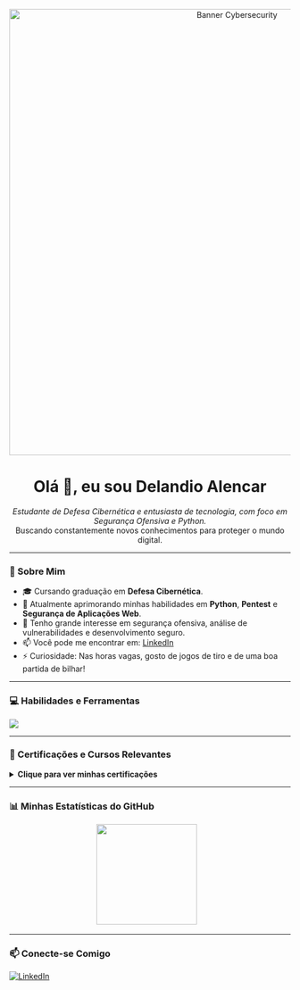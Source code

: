 <p align="center">
<img src="https://media.licdn.com/dms/image/v2/D4E16AQH-yZeZZMQIRQ/profile-displaybackgroundimage-shrink_350_1400/B4EZYsJJLtHgAY-/0/1744497317408?e=1756944000&v=beta&t=XCALGhgHf9UQ70uNjq5qHXJ8_HnoDmGonXnvs89aAyQ" width="800" alt="Banner Cybersecurity">
</p>

<h1 align="center">Olá 👋, eu sou Delandio Alencar</h1>

<p align="center">
  <em>Estudante de Defesa Cibernética e entusiasta de tecnologia, com foco em Segurança Ofensiva e Python.</em>
  <br>
  Buscando constantemente novos conhecimentos para proteger o mundo digital.
</p>

---

### 🚀 Sobre Mim

- 🎓 Cursando graduação em **Defesa Cibernética**.
- 🌱 Atualmente aprimorando minhas habilidades em **Python**, **Pentest** e **Segurança de Aplicações Web**.
- 🔭 Tenho grande interesse em segurança ofensiva, análise de vulnerabilidades e desenvolvimento seguro.
- 📫 Você pode me encontrar em: [LinkedIn](https://www.linkedin.com/in/delandio-alencar-392717348/)
- ⚡ Curiosidade: Nas horas vagas, gosto de jogos de tiro e de uma boa partida de bilhar!

---

### 💻 Habilidades e Ferramentas

<p align="left">
  <a href="https://skillicons.dev">
    <img src="https://skillicons.dev/icons?i=python,linux,bash,git,github,kali" />
  </a>
</p>

---

### 📜 Certificações e Cursos Relevantes

<details>
  <summary><strong>Clique para ver minhas certificações</strong></summary>
  
  ### TryHackMe
  - [ <strong>Jr Penetration Tester</strong>](https://tryhackme-certificates.s3-eu-west-1.amazonaws.com/THM-ABPETSHIG3.pdf)
  - [ <strong>Cyber Security 101</strong>](https://tryhackme-certificates.s3-eu-west-1.amazonaws.com/THM-ERHWJKNTDJ.pdf)
  - [  <strong>Web Fundamentals</strong>](https://tryhackme-certificates.s3-eu-west-1.amazonaws.com/THM-2H54Z5RPLN.pdf)
  - [  <strong>Pre-Security</strong>](https://tryhackme-certificates.s3-eu-west-1.amazonaws.com/THM-BA8XYUJGG6.pdf)

  ### Digital Innovation One (DIO)
  - [ Versionamento de Código com <strong>Git e GitHub</strong>](https://hermes.dio.me/certificates/VID9FJ2B.pdf)
  - [ Conhecendo a Linguagem de Programação <strong>Python</strong>](https://hermes.dio.me/certificates/DG4DA6CG.pdf)
  - [ Ambiente de Desenvolvimento e Primeiros Passos com <strong>Python</strong>](https://hermes.dio.me/certificates/QOVQ7QSV.pdf)
  - [ Introdução ao <strong>Python</strong> com a Suzano](https://hermes.dio.me/certificates/FOTJYTA1.pdf)
  
</details>

---

### 📊 Minhas Estatísticas do GitHub

<p align="center">
  <img height="180em" src="https://github-readme-stats.vercel.app/api?username=Delandio&show_icons=true&theme=merko&include_all_commits=true&count_private=true"/>
  &nbsp;&nbsp;
</p>

---

### 📫 Conecte-se Comigo

[![LinkedIn](https://img.shields.io/badge/LinkedIn-0077B5?style=for-the-badge&logo=linkedin&logoColor=white)](https://www.linkedin.com/in/delandio-alencar-392717348/)
